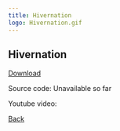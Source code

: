 ```yaml
---
title: Hivernation
logo: Hivernation.gif
---
```


## Hivernation

[Download](https://drive.google.com/file/d/1WBfRyxU8ywNIHwzcUX3SOFy-uVb2Erfp/view?usp=sharing)

Source code: Unavailable so far

Youtube video: 

[Back](index.md)